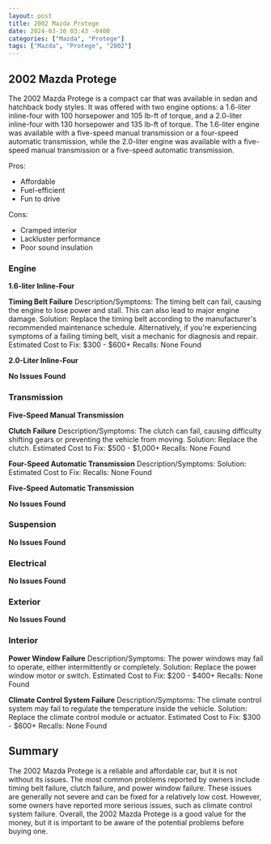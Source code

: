 ```yaml
---
layout: post
title: 2002 Mazda Protege
date: 2024-03-30 03:43 -0400
categories: ["Mazda", "Protege"]
tags: ["Mazda", "Protege", "2002"]
---
```

## 2002 Mazda Protege

The 2002 Mazda Protege is a compact car that was available in sedan and hatchback body styles. It was offered with two engine options: a 1.6-liter inline-four with 100 horsepower and 105 lb-ft of torque, and a 2.0-liter inline-four with 130 horsepower and 135 lb-ft of torque. The 1.6-liter engine was available with a five-speed manual transmission or a four-speed automatic transmission, while the 2.0-liter engine was available with a five-speed manual transmission or a five-speed automatic transmission.

Pros:
- Affordable
- Fuel-efficient
- Fun to drive

Cons:
- Cramped interior
- Lackluster performance
- Poor sound insulation

### Engine

**1.6-liter Inline-Four**

**Timing Belt Failure**
Description/Symptoms: The timing belt can fail, causing the engine to lose power and stall. This can also lead to major engine damage.
Solution: Replace the timing belt according to the manufacturer's recommended maintenance schedule. Alternatively, if you're experiencing symptoms of a failing timing belt, visit a mechanic for diagnosis and repair.
Estimated Cost to Fix: $300 - $600+
Recalls: None Found

**2.0-Liter Inline-Four**

**No Issues Found**

### Transmission

**Five-Speed Manual Transmission**

**Clutch Failure**
Description/Symptoms: The clutch can fail, causing difficulty shifting gears or preventing the vehicle from moving.
Solution: Replace the clutch.
Estimated Cost to Fix: $500 - $1,000+
Recalls: None Found

**Four-Speed Automatic Transmission**
Description/Symptoms:
Solution:
Estimated Cost to Fix:
Recalls: None Found

**Five-Speed Automatic Transmission**

**No Issues Found**

### Suspension

**No Issues Found**

### Electrical

**No Issues Found**

### Exterior

**No Issues Found**

### Interior

**Power Window Failure**
Description/Symptoms: The power windows may fail to operate, either intermittently or completely.
Solution: Replace the power window motor or switch.
Estimated Cost to Fix: $200 - $400+
Recalls: None Found

**Climate Control System Failure**
Description/Symptoms: The climate control system may fail to regulate the temperature inside the vehicle.
Solution: Replace the climate control module or actuator.
Estimated Cost to Fix: $300 - $600+
Recalls: None Found

## Summary

The 2002 Mazda Protege is a reliable and affordable car, but it is not without its issues. The most common problems reported by owners include timing belt failure, clutch failure, and power window failure. These issues are generally not severe and can be fixed for a relatively low cost. However, some owners have reported more serious issues, such as climate control system failure. Overall, the 2002 Mazda Protege is a good value for the money, but it is important to be aware of the potential problems before buying one.
